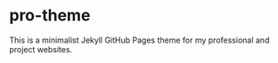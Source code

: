 # pro-theme
This is a minimalist Jekyll GitHub Pages theme for my professional and project websites. 
